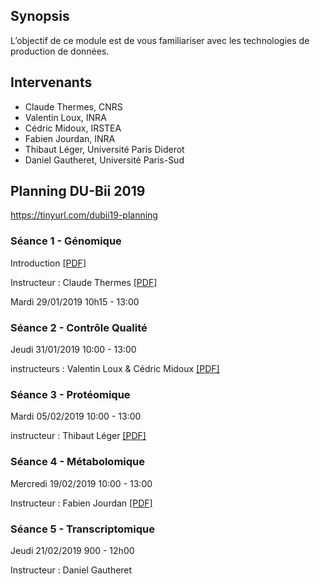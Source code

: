 ## Synopsis

L’objectif de ce module est de vous familiariser avec les technologies de production de données. 

## Intervenants

- Claude Thermes, CNRS
- Valentin Loux, INRA
- Cédric Midoux, IRSTEA
- Fabien Jourdan, INRA
- Thibaut Léger, Université Paris Diderot
- Daniel Gautheret, Université Paris-Sud

## Planning DU-Bii 2019


https://tinyurl.com/dubii19-planning

### Séance 1 - Génomique 

Introduction [[PDF]](https://github.com/DU-Bii/module-4-Production-Donnees/blob/master/Séance1/%2020190129_DuBii_Intro_Module4.pdf)

Instructeur : Claude Thermes [[PDF]](https://github.com/DU-Bii/module-4-Production-Donnees/blob/master/Séance1/00_20190129_THERMES-3.pdf)

Mardi 29/01/2019 10h15 - 13:00

### Séance 2 - Contrôle Qualité


Jeudi 31/01/2019 10:00 - 13:00

instructeurs : Valentin Loux & Cédric Midoux [[PDF]](https://github.com/DU-Bii/module-4-Production-Donnees/blob/master/Séance2/DuBii%20-%20Module%204%20-%20QC.pdf)

### Séance 3 - Protéomique


Mardi 05/02/2019 10:00 - 13:00

instructeur : Thibaut Léger  [[PDF]](https://github.com/DU-Bii/module-4-Production-Donnees/blob/master/040219-DUBii-Proteomics.pdf)


### Séance 4 - Métabolomique


Mercredi 19/02/2019 10:00 - 13:00

Instructeur : Fabien Jourdan [[PDF]](https://github.com/DU-Bii/module-4-Production-Donnees/blob/master/Séance4/2019-02-19-Dubii-Metabolomics_Fabien-Jourdan.pdf)

### Séance 5 - Transcriptomique
Jeudi 21/02/2019 900 - 12h00

Instructeur : Daniel Gautheret

